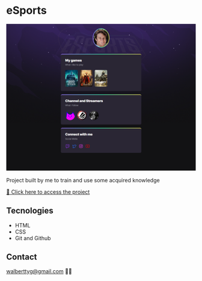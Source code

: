 # eSports

![preview](./.Github/preview.png)

Project built by me to train and use some acquired knowledge

[🔗 Click here to access the project](https://walbertty.github.io/eSports/)

## Tecnologies

- HTML
- CSS
- Git and Github

## Contact

walberttyg@gmail.com 🚛💨

